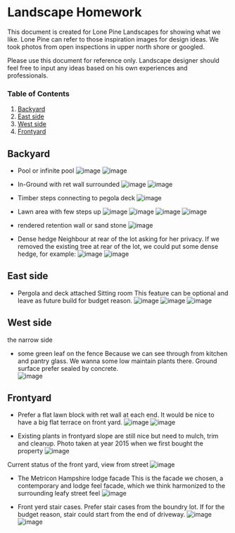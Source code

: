 # Landscape Homework

This document is created for Lone Pine Landscapes for showing what we like. Lone Pine can refer to those inspiration images for design ideas. We took photos from open inspections in upper north shore or googled. 

Please use this document for reference only. Landscape designer should feel free to input any ideas based on his own experiences and professionals.


### Table of Contents
1. [Backyard](#Backyard)
2. [East side](#East-side)
3. [West side](#West-side)
4. [Frontyard](#Frontyard)


## Backyard

- Pool or infinite pool 
![image](backyard/backyard_1.jpg)
![image](backyard/backyard_2.jpg)

- In-Ground with ret wall surrounded
![image](backyard/backyard_3.jpg)
![image](backyard/backyard_8.jpg)

- Timber steps connecting to pegola deck
![image](backyard/backyard_9.jpg)


- Lawn area with few steps up
![image](backyard/backyard_4.jpg)
![image](backyard/backyard_5.jpg)
![image](backyard/backyard_6.jpg)
![image](backyard/backyard_7.jpg)


- rendered retention wall or sand stone
![image](backyard/backyard_10.jpg)


- Dense hedge
Neighbour at rear of the lot asking for her privacy. If we removed the existing tree at rear of the lot, we could put some dense hedge, for example:
![image](dense_hedge/backyard_dense_hedge_1.jpg)
![image](dense_hedge/backyard_dense_hedge_2.jpg)


## East side
- Pergola and deck attached Sitting room
This feature can be optional and leave as future build for budget reason.
![image](sitting_room_deck_and_pergola/sitting_room_deck_and_pergola_1.jpg)
![image](sitting_room_deck_and_pergola/sitting_room_deck_and_pergola_2.jpg)
![image](sitting_room_deck_and_pergola/sitting_room_deck_and_pergola_3.jpg)


## West side
the narrow side

- some green leaf on the fence
Because we can see through from kitchen and pantry glass. We wanna some low maintain plants there. Ground surface prefer sealed by concrete.  
![image](west_side_the_narrow_side/west_side_the_narrow_side.jpg)


## Frontyard
- Prefer a flat lawn block with ret wall at each end. It would be nice to have a big flat terrace on front yard.
![image](front_yard/front_yard_1.jpg)
![image](front_yard/front_yard_2.jpg)

- Existing plants in frontyard slope are still nice but need to mulch, trim and cleanup. Photo taken at year 2015 when we first bought the property
![image](front_yard/existing_front_yard_slope.jpg)

Current status of the front yard, view from street
![image](front_yard/front_yard_status.jpg)


- The Metricon Hampshire lodge facade
This is the facade we chosen, a contemporary and lodge feel facade, which we think harmonized to the surrounding leafy street feel
![image](front_yard/facade.jpg)

- Front yerd stair cases.
Prefer stair cases from the boundry lot. If for the budget reason, stair could start from the end of driveway.
![image](front_yard/front_yard_stairs.png)
![image](front_yard/sloped-backyard-patio-contemporary-with-hillside-landscaping_outdoor-patio-and-backyard.jpg)

